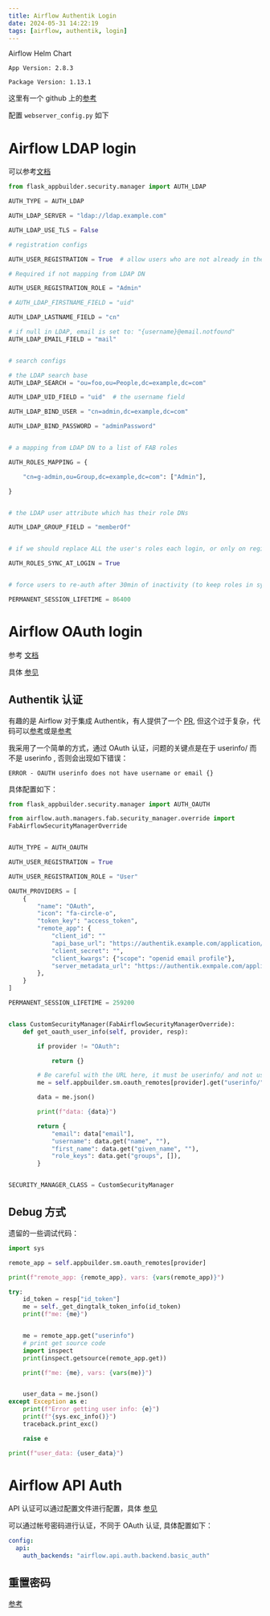 ```yaml
---
title: Airflow Authentik Login
date: 2024-05-31 14:22:19
tags: [airflow, authentik, login]
---
```


Airflow Helm Chart

`App Version: 2.8.3`

`Package Version: 1.13.1`

这里有一个 github 上的[参考](https://github.com/airflow-helm/charts/blob/main/charts/airflow/docs/faq/security/ldap-oauth.md)

配置 `webserver_config.py` 如下

# Airflow LDAP login

可以参考[文档](https://airflow.apache.org/docs/apache-airflow/1.10.13/security.html#ldap)


```python
from flask_appbuilder.security.manager import AUTH_LDAP

AUTH_TYPE = AUTH_LDAP

AUTH_LDAP_SERVER = "ldap://ldap.example.com"

AUTH_LDAP_USE_TLS = False

# registration configs

AUTH_USER_REGISTRATION = True  # allow users who are not already in the FAB DB

# Required if not mapping from LDAP DN

AUTH_USER_REGISTRATION_ROLE = "Admin"

# AUTH_LDAP_FIRSTNAME_FIELD = "uid"

AUTH_LDAP_LASTNAME_FIELD = "cn"

# if null in LDAP, email is set to: "{username}@email.notfound"
AUTH_LDAP_EMAIL_FIELD = "mail"


# search configs

# the LDAP search base
AUTH_LDAP_SEARCH = "ou=foo,ou=People,dc=example,dc=com"

AUTH_LDAP_UID_FIELD = "uid"  # the username field

AUTH_LDAP_BIND_USER = "cn=admin,dc=example,dc=com"

AUTH_LDAP_BIND_PASSWORD = "adminPassword"


# a mapping from LDAP DN to a list of FAB roles

AUTH_ROLES_MAPPING = {

    "cn=g-admin,ou=Group,dc=example,dc=com": ["Admin"],

}


# the LDAP user attribute which has their role DNs

AUTH_LDAP_GROUP_FIELD = "memberOf"


# if we should replace ALL the user's roles each login, or only on registration

AUTH_ROLES_SYNC_AT_LOGIN = True


# force users to re-auth after 30min of inactivity (to keep roles in sync)

PERMANENT_SESSION_LIFETIME = 86400
```


# Airflow OAuth login

参考 [文档](https://airflow.apache.org/docs/apache-airflow/2.8.3/security/webserver.html)

具体 [参见](https://airflow.apache.org/docs/apache-airflow-providers-fab/1.1.1/auth-manager/webserver-authentication.html)

## Authentik 认证

有趣的是 Airflow 对于集成 Authentik，有人提供了一个 [PR](https://github.com/apache/airflow/issues/35131), 但这个过于复杂，代码可以[参考](https://github.com/apache/airflow/blob/b8a83b2293f16523b40fab6035fed5f5431076af/airflow/providers/fab/auth_manager/security_manager/override.py#L2268)或是[参考](https://github.com/dpgaspar/Flask-AppBuilder/blob/master/flask_appbuilder/security/manager.py#L701)

我采用了一个简单的方式，通过 OAuth 认证，问题的关键点是在于 userinfo/ 而不是 userinfo , 否则会出现如下错误：

`ERROR - OAUTH userinfo does not have username or email {}`

具体配置如下：

```python
from flask_appbuilder.security.manager import AUTH_OAUTH

from airflow.auth.managers.fab.security_manager.override import
FabAirflowSecurityManagerOverride


AUTH_TYPE = AUTH_OAUTH

AUTH_USER_REGISTRATION = True

AUTH_USER_REGISTRATION_ROLE = "User"

OAUTH_PROVIDERS = [
    {
        "name": "OAuth",
        "icon": "fa-circle-o",
        "token_key": "access_token",
        "remote_app": {
            "client_id": ""
            "api_base_url": "https://authentik.example.com/application/o/",
            "client_secret": "",
            "client_kwargs": {"scope": "openid email profile"},
            "server_metadata_url": "https://authentik.exmpale.com/application/o/oauth/.well-known/openid-configuration",
        },
    }
]

PERMANENT_SESSION_LIFETIME = 259200


class CustomSecurityManager(FabAirflowSecurityManagerOverride):
    def get_oauth_user_info(self, provider, resp):

        if provider != "OAuth":

            return {}

        # Be careful with the URL here, it must be userinfo/ and not user_info
        me = self.appbuilder.sm.oauth_remotes[provider].get("userinfo/")

        data = me.json()

        print(f"data: {data}")

        return {
            "email": data["email"],
            "username": data.get("name", ""),
            "first_name": data.get("given_name", ""),
            "role_keys": data.get("groups", []),
        }


SECURITY_MANAGER_CLASS = CustomSecurityManager

```

## Debug 方式

遗留的一些调试代码：

```python
import sys

remote_app = self.appbuilder.sm.oauth_remotes[provider]

print(f"remote_app: {remote_app}, vars: {vars(remote_app)}")

try:
    id_token = resp["id_token"]
    me = self._get_dingtalk_token_info(id_token)
    print(f"me: {me}")


    me = remote_app.get("userinfo")
    # print get source code
    import inspect
    print(inspect.getsource(remote_app.get))

    print(f"me: {me}, vars: {vars(me)}")


    user_data = me.json()
except Exception as e:
    print(f"Error getting user info: {e}")
    print(f"{sys.exc_info()}")
    traceback.print_exc()

    raise e

print(f"user_data: {user_data}")
```


# Airflow API Auth

API 认证可以通过配置文件进行配置，具体 [参见](https://airflow.apache.org/docs/apache-airflow/2.8.3/security/api.html)

可以通过帐号密码进行认证，不同于 OAuth 认证, 具体配置如下：

```yaml
config:
  api:
    auth_backends: "airflow.api.auth.backend.basic_auth"
```

## 重置密码

[参考](https://github.com/apache/airflow/issues/37009)